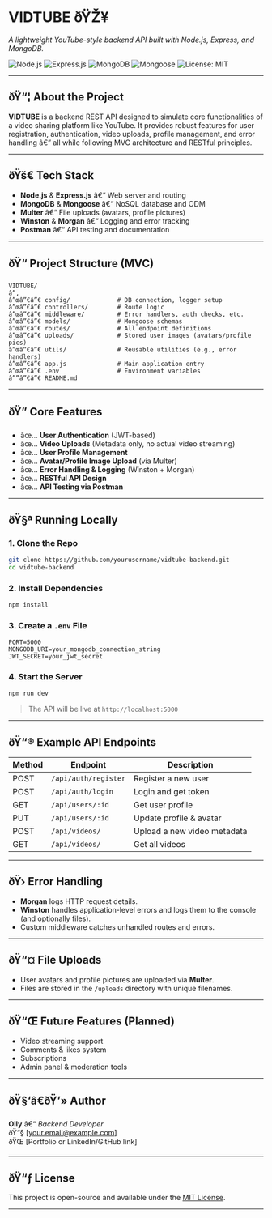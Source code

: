 # VIDTUBE ðŸŽ¥  
*A lightweight YouTube-style backend API built with Node.js, Express, and MongoDB.*

![Node.js](https://img.shields.io/badge/Node.js-339933?style=for-the-badge&logo=nodedotjs&logoColor=white)
![Express.js](https://img.shields.io/badge/Express.js-000000?style=for-the-badge&logo=express&logoColor=white)
![MongoDB](https://img.shields.io/badge/MongoDB-4EA94B?style=for-the-badge&logo=mongodb&logoColor=white)
![Mongoose](https://img.shields.io/badge/Mongoose-880000?style=for-the-badge&logo=mongoose&logoColor=white)
![License: MIT](https://img.shields.io/badge/License-MIT-yellow.svg?style=for-the-badge)

---

## ðŸ“¦ About the Project

**VIDTUBE** is a backend REST API designed to simulate core functionalities of a video sharing platform like YouTube. It provides robust features for user registration, authentication, video uploads, profile management, and error handling â€” all while following MVC architecture and RESTful principles.

---

## ðŸš€ Tech Stack

- **Node.js** & **Express.js** â€“ Web server and routing
- **MongoDB** & **Mongoose** â€“ NoSQL database and ODM
- **Multer** â€“ File uploads (avatars, profile pictures)
- **Winston** & **Morgan** â€“ Logging and error tracking
- **Postman** â€“ API testing and documentation

---

## ðŸ“ Project Structure (MVC)

```
VIDTUBE/
â”‚
â”œâ”€â”€ config/             # DB connection, logger setup
â”œâ”€â”€ controllers/        # Route logic
â”œâ”€â”€ middleware/         # Error handlers, auth checks, etc.
â”œâ”€â”€ models/             # Mongoose schemas
â”œâ”€â”€ routes/             # All endpoint definitions
â”œâ”€â”€ uploads/            # Stored user images (avatars/profile pics)
â”œâ”€â”€ utils/              # Reusable utilities (e.g., error handlers)
â”œâ”€â”€ app.js              # Main application entry
â”œâ”€â”€ .env                # Environment variables
â””â”€â”€ README.md
```

---

## ðŸ” Core Features

- âœ… **User Authentication** (JWT-based)
- âœ… **Video Uploads** (Metadata only, no actual video streaming)
- âœ… **User Profile Management**
- âœ… **Avatar/Profile Image Upload** (via Multer)
- âœ… **Error Handling & Logging** (Winston + Morgan)
- âœ… **RESTful API Design**
- âœ… **API Testing via Postman**

---

## ðŸ§ª Running Locally

### 1. Clone the Repo

```bash
git clone https://github.com/yourusername/vidtube-backend.git
cd vidtube-backend
```

### 2. Install Dependencies

```bash
npm install
```

### 3. Create a `.env` File

```env
PORT=5000
MONGODB_URI=your_mongodb_connection_string
JWT_SECRET=your_jwt_secret
```

### 4. Start the Server

```bash
npm run dev
```

> The API will be live at `http://localhost:5000`

---

## ðŸ“® Example API Endpoints

| Method | Endpoint               | Description                 |
|--------|------------------------|-----------------------------|
| POST   | `/api/auth/register`   | Register a new user         |
| POST   | `/api/auth/login`      | Login and get token         |
| GET    | `/api/users/:id`       | Get user profile            |
| PUT    | `/api/users/:id`       | Update profile & avatar     |
| POST   | `/api/videos/`         | Upload a new video metadata |
| GET    | `/api/videos/`         | Get all videos              |

---

## ðŸ›  Error Handling

- **Morgan** logs HTTP request details.
- **Winston** handles application-level errors and logs them to the console (and optionally files).
- Custom middleware catches unhandled routes and errors.

---

## ðŸ“¤ File Uploads

- User avatars and profile pictures are uploaded via **Multer**.
- Files are stored in the `/uploads` directory with unique filenames.

---

## ðŸ“Œ Future Features (Planned)

- Video streaming support
- Comments & likes system
- Subscriptions
- Admin panel & moderation tools

---

## ðŸ§‘â€ðŸ’» Author

**Olly** â€“ *Backend Developer*  
ðŸ“§ [your.email@example.com]  
ðŸŒ [Portfolio or LinkedIn/GitHub link]

---

## ðŸ“ƒ License

This project is open-source and available under the [MIT License](LICENSE).

---